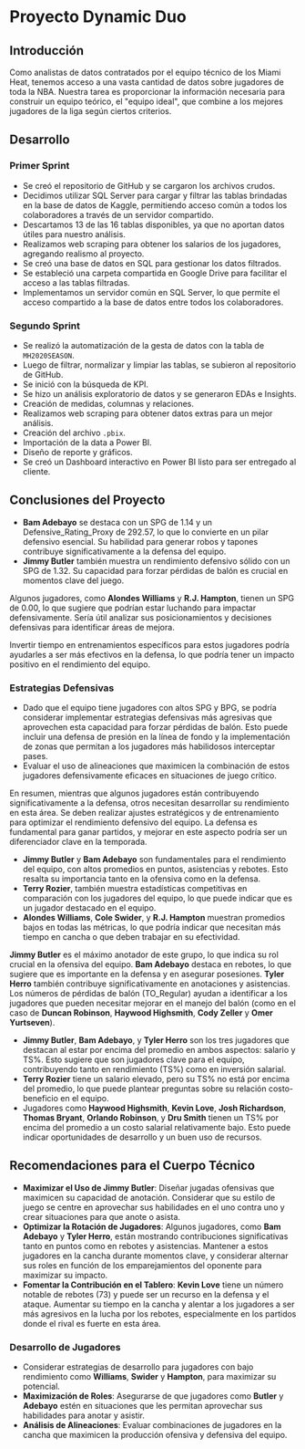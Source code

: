 # Proyecto Dynamic Duo

## Introducción
Como analistas de datos contratados por el equipo técnico de los Miami Heat, tenemos acceso a una vasta cantidad de datos sobre jugadores de toda la NBA. Nuestra tarea es proporcionar la información necesaria para construir un equipo teórico, el "equipo ideal", que combine a los mejores jugadores de la liga según ciertos criterios.

## Desarrollo

### Primer Sprint
- Se creó el repositorio de GitHub y se cargaron los archivos crudos.
- Decidimos utilizar SQL Server para cargar y filtrar las tablas brindadas en la base de datos de Kaggle, permitiendo acceso común a todos los colaboradores a través de un servidor compartido.
- Descartamos 13 de las 16 tablas disponibles, ya que no aportan datos útiles para nuestro análisis.
- Realizamos web scraping para obtener los salarios de los jugadores, agregando realismo al proyecto.
- Se creó una base de datos en SQL para gestionar los datos filtrados.
- Se estableció una carpeta compartida en Google Drive para facilitar el acceso a las tablas filtradas.
- Implementamos un servidor común en SQL Server, lo que permite el acceso compartido a la base de datos entre todos los colaboradores.

### Segundo Sprint
- Se realizó la automatización de la gesta de datos con la tabla de `MH2020SEASON`.
- Luego de filtrar, normalizar y limpiar las tablas, se subieron al repositorio de GitHub.
- Se inició con la búsqueda de KPI.
- Se hizo un análisis exploratorio de datos y se generaron EDAs e Insights.
- Creación de medidas, columnas y relaciones.
- Realizamos web scraping para obtener datos extras para un mejor análisis.
- Creación del archivo `.pbix`.
- Importación de la data a Power BI.
- Diseño de reporte y gráficos.
- Se creó un Dashboard interactivo en Power BI listo para ser entregado al cliente.

## Conclusiones del Proyecto
- **Bam Adebayo** se destaca con un SPG de 1.14 y un Defensive_Rating_Proxy de 292.57, lo que lo convierte en un pilar defensivo esencial. Su habilidad para generar robos y tapones contribuye significativamente a la defensa del equipo.
- **Jimmy Butler** también muestra un rendimiento defensivo sólido con un SPG de 1.32. Su capacidad para forzar pérdidas de balón es crucial en momentos clave del juego.

Algunos jugadores, como **Alondes Williams** y **R.J. Hampton**, tienen un SPG de 0.00, lo que sugiere que podrían estar luchando para impactar defensivamente. Sería útil analizar sus posicionamientos y decisiones defensivas para identificar áreas de mejora. 

Invertir tiempo en entrenamientos específicos para estos jugadores podría ayudarles a ser más efectivos en la defensa, lo que podría tener un impacto positivo en el rendimiento del equipo.

### Estrategias Defensivas
- Dado que el equipo tiene jugadores con altos SPG y BPG, se podría considerar implementar estrategias defensivas más agresivas que aprovechen esta capacidad para forzar pérdidas de balón. Esto puede incluir una defensa de presión en la línea de fondo y la implementación de zonas que permitan a los jugadores más habilidosos interceptar pases.
- Evaluar el uso de alineaciones que maximicen la combinación de estos jugadores defensivamente eficaces en situaciones de juego crítico.

En resumen, mientras que algunos jugadores están contribuyendo significativamente a la defensa, otros necesitan desarrollar su rendimiento en esta área. Se deben realizar ajustes estratégicos y de entrenamiento para optimizar el rendimiento defensivo del equipo. La defensa es fundamental para ganar partidos, y mejorar en este aspecto podría ser un diferenciador clave en la temporada.

- **Jimmy Butler** y **Bam Adebayo** son fundamentales para el rendimiento del equipo, con altos promedios en puntos, asistencias y rebotes. Esto resalta su importancia tanto en la ofensiva como en la defensa.
- **Terry Rozier**,  también muestra estadísticas competitivas en comparación con los jugadores del equipo, lo que puede indicar que es un jugador destacado en el equipo.
- **Alondes Williams**, **Cole Swider**, y **R.J. Hampton** muestran promedios bajos en todas las métricas, lo que podría indicar que necesitan más tiempo en cancha o que deben trabajar en su efectividad.

**Jimmy Butler** es el máximo anotador de este grupo, lo que indica su rol crucial en la ofensiva del equipo. **Bam Adebayo** destaca en rebotes, lo que sugiere que es importante en la defensa y en asegurar posesiones. **Tyler Herro** también contribuye significativamente en anotaciones y asistencias. Los números de pérdidas de balón (TO_Regular) ayudan a identificar a los jugadores que pueden necesitar mejorar en el manejo del balón (como en el caso de **Duncan Robinson**, **Haywood Highsmith**, **Cody Zeller** y **Omer Yurtseven**).

- **Jimmy Butler**, **Bam Adebayo**, y **Tyler Herro** son los tres jugadores que destacan al estar por encima del promedio en ambos aspectos: salario y TS%. Esto sugiere que son jugadores clave para el equipo, contribuyendo tanto en rendimiento (TS%) como en inversión salarial.
- **Terry Rozier** tiene un salario elevado, pero su TS% no está por encima del promedio, lo que puede plantear preguntas sobre su relación costo-beneficio en el equipo.
- Jugadores como **Haywood Highsmith**, **Kevin Love**, **Josh Richardson**, **Thomas Bryant**, **Orlando Robinson**, y **Dru Smith** tienen un TS% por encima del promedio a un costo salarial relativamente bajo. Esto puede indicar oportunidades de desarrollo y un buen uso de recursos.

## Recomendaciones para el Cuerpo Técnico
- **Maximizar el Uso de Jimmy Butler**: Diseñar jugadas ofensivas que maximicen su capacidad de anotación. Considerar que su estilo de juego se centre en aprovechar sus habilidades en el uno contra uno y crear situaciones para que anote o asista.
- **Optimizar la Rotación de Jugadores**: Algunos jugadores, como **Bam Adebayo** y **Tyler Herro**, están mostrando contribuciones significativas tanto en puntos como en rebotes y asistencias. Mantener a estos jugadores en la cancha durante momentos clave, y considerar alternar sus roles en función de los emparejamientos del oponente para maximizar su impacto.
- **Fomentar la Contribución en el Tablero**: **Kevin Love** tiene un número notable de rebotes (73) y puede ser un recurso en la defensa y el ataque. Aumentar su tiempo en la cancha y alentar a los jugadores a ser más agresivos en la lucha por los rebotes, especialmente en los partidos donde el rival es fuerte en esta área.

### Desarrollo de Jugadores
- Considerar estrategias de desarrollo para jugadores con bajo rendimiento como **Williams**, **Swider** y **Hampton**, para maximizar su potencial.
- **Maximización de Roles**: Asegurarse de que jugadores como **Butler** y **Adebayo** estén en situaciones que les permitan aprovechar sus habilidades para anotar y asistir.
- **Análisis de Alineaciones**: Evaluar combinaciones de jugadores en la cancha que maximicen la producción ofensiva y defensiva del equipo.
